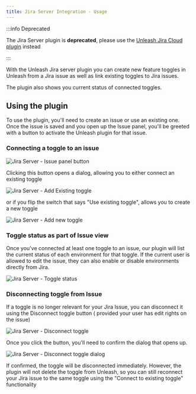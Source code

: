 ```yaml
---
title: Jira Server Integration - Usage
---
```


:::info Deprecated

The Jira Server plugin is **deprecated**, please use the [Unleash Jira Cloud plugin](https://docs.getunleash.io/reference/integrations/jira-cloud-plugin-installation) instead

:::

With the Unleash Jira server plugin you can create new feature toggles in Unleash from a Jira issue as well as link
existing toggles to Jira issues.

The plugin also shows you current status of connected toggles.

## Using the plugin

To use the plugin, you'll need to create an issue or use an existing one. Once the issue is saved and you open up the Issue panel, you'll be greeted with a button to activate the Unleash plugin for that issue.

### Connecting a toggle to an issue

![Jira Server - Issue panel button](/img/jira_server_issue_panel_button.png)

Clicking this button opens a dialog, allowing you to either connect an existing toggle

![Jira Server - Add Existing toggle](/img/jira_server_add_existing_toggle.png)

or if you flip the switch that says "Use existing toggle", allows you to create a new toggle

![Jira Server - Add new toggle](/img/jira_server_add_new_toggle.png)

### Toggle status as part of Issue view

Once you've connected at least one toggle to an issue, our plugin will list the current status of each environment for
that toggle. If the current user is allowed to edit the issue, they can also enable or disable environments directly
from Jira.

![Jira Server - Toggle status](/img/jira_server_toggle_status.png)


### Disconnecting toggle from Issue

If a toggle is no longer relevant for your Jira Issue, you can disconnect it using the Disconnect toggle button (
provided your user has edit rights on the issue)

![Jira Server - Disconnect toggle](/img/jira_server_disconnect_toggle.png)

Once you click the button, you'll need to confirm the dialog that opens up.

![Jira Server - Disconnect toggle dialog](/img/jira_server_disconnect_toggle_dialog.png)

If confirmed, the toggle will be disconnected immediately. However, the plugin will not delete the toggle from Unleash,
so you can still reconnect your Jira issue to the same toggle using the "Connect to existing toggle" functionality
